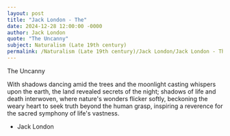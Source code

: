 ```yaml
---
layout: post
title: "Jack London - The"
date: 2024-12-28 12:00:00 -0000
author: Jack London
quote: "The Uncanny"
subject: Naturalism (Late 19th century)
permalink: /Naturalism (Late 19th century)/Jack London/Jack London - The
---
```


The Uncanny

With shadows dancing amid the trees and the moonlight casting whispers upon the earth, the land revealed secrets of the night; shadows of life and death interwoven, where nature's wonders flicker softly, beckoning the weary heart to seek truth beyond the human grasp, inspiring a reverence for the sacred symphony of life's vastness.

- Jack London
